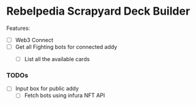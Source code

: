 Rebelpedia Scrapyard Deck Builder
================================

Features:
- [ ] Web3 Connect
- [ ] Get all Fighting bots for connected addy
  - [ ] List all the available cards


### TODOs

- [ ] Input box for public addy
  - [ ] Fetch bots using infura NFT API